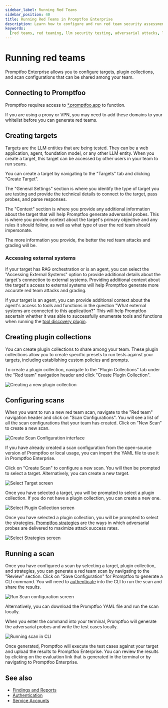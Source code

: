 ```yaml
---
sidebar_label: Running Red Teams
sidebar_position: 40
title: Running Red Teams in Promptfoo Enterprise
description: Learn how to configure and run red team security assessments for your LLM applications in Promptfoo Enterprise
keywords:
  [red teams, red teaming, llm security testing, adversarial attacks, llm vulnerability scanning]
---
```


# Running red teams

Promptfoo Enterprise allows you to configure targets, plugin collections, and scan configurations that can be shared among your team.

## Connecting to Promptfoo

Promptfoo requires access to [\*.promptfoo.app](https://promptfoo.app) to function.

If you are using a proxy or VPN, you may need to add these domains to your whitelist before you can generate red teams.

## Creating targets

Targets are the LLM entities that are being tested. They can be a web application, agent, foundation model, or any other LLM entity. When you create a target, this target can be accessed by other users in your team to run scans.

You can create a target by navigating to the "Targets" tab and clicking "Create Target".

The "General Settings" section is where you identify the type of target you are testing and provide the technical details to connect to the target, pass probes, and parse responses.

The "Context" section is where you provide any additional information about the target that will help Promptfoo generate adversarial probes. This is where you provide context about the target's primary objective and any rules it should follow, as well as what type of user the red team should impersonate.

The more information you provide, the better the red team attacks and grading will be.

### Accessing external systems

If your target has RAG orchestration or is an agent, you can select the "Accessing External Systems" option to provide additional details about the target's connection to external systems. Providing additional context about the target's access to external systems will help Promptfoo generate more accurate red team attacks and grading.

If your target is an agent, you can provide additional context about the agent's access to tools and functions in the question "What external systems are connected to this application?" This will help Promptfoo ascertain whether it was able to successfully enumerate tools and functions when running the [tool discovery plugin](/docs/red-team/plugins/tool-discovery/).

## Creating plugin collections

You can create plugin collections to share among your team. These plugin collections allow you to create specific presets to run tests against your targets, including establishing custom policies and prompts.

To create a plugin collection, navigate to the "Plugin Collections" tab under the "Red team" navigation header and click "Create Plugin Collection".

![Creating a new plugin collection](/img/enterprise-docs/create-plugin-collection.gif)

## Configuring scans

When you want to run a new red team scan, navigate to the "Red team" navigation header and click on "Scan Configurations". You will see a list of all the scan configurations that your team has created. Click on "New Scan" to create a new scan.

![Create Scan Configuration interface](/img/enterprise-docs/create-scan.png)

If you have already created a scan configuration from the open-source version of Promptfoo or local usage, you can import the YAML file to use it in Promptfoo Enterprise.

Click on "Create Scan" to configure a new scan. You will then be prompted to select a target. Alternatively, you can create a new target.

![Select Target screen](/img/enterprise-docs/select-target.png)

Once you have selected a target, you will be prompted to select a plugin collection. If you do not have a plugin collection, you can create a new one.

![Select Plugin Collection screen](/img/enterprise-docs/choose-plugins.png)

Once you have selected a plugin collection, you will be prompted to select the strategies. [Promptfoo strategies](/docs/red-team/strategies/) are the ways in which adversarial probes are delivered to maximize attack success rates.

![Select Strategies screen](/img/enterprise-docs/select-strategies.png)

## Running a scan

Once you have configured a scan by selecting a target, plugin collection, and strategies, you can generate a red team scan by navigating to the "Review" section. Click on "Save Configuration" for Promptfoo to generate a CLI command. You will need to [authenticate](./authentication.md) into the CLI to run the scan and share the results.

![Run Scan configuration screen](/img/enterprise-docs/run-scan.png)

Alternatively, you can download the Promptfoo YAML file and run the scan locally.

When you enter the command into your terminal, Promptfoo will generate the adversarial probes and write the test cases locally.

![Running scan in CLI](/img/enterprise-docs/run-scan-cli.png)

Once generated, Promptfoo will execute the test cases against your target and upload the results to Promptfoo Enterprise. You can review the results by clicking on the evaluation link that is generated in the terminal or by navigating to Promptfoo Enterprise.

## See also

- [Findings and Reports](./findings.md)
- [Authentication](./authentication.md)
- [Service Accounts](./service-accounts.md)

